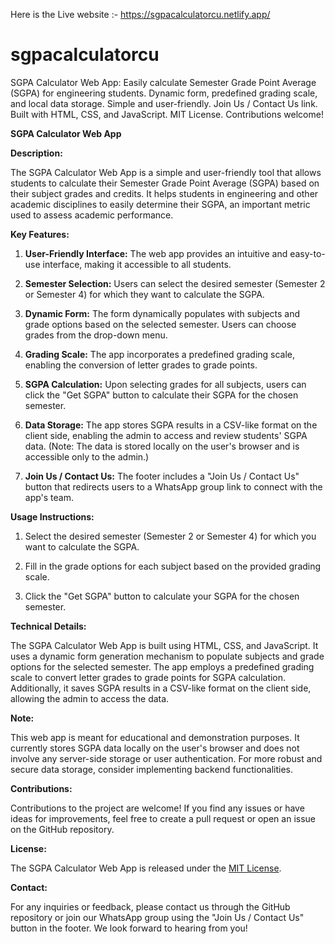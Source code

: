 Here is the Live website :- https://sgpacalculatorcu.netlify.app/

# sgpacalculatorcu
SGPA Calculator Web App: Easily calculate Semester Grade Point Average (SGPA) for engineering students. Dynamic form, predefined grading scale, and local data storage. Simple and user-friendly. Join Us / Contact Us link. Built with HTML, CSS, and JavaScript. MIT License. Contributions welcome!


**SGPA Calculator Web App**

**Description:**

The SGPA Calculator Web App is a simple and user-friendly tool that allows students to calculate their Semester Grade Point Average (SGPA) based on their subject grades and credits. It helps students in engineering and other academic disciplines to easily determine their SGPA, an important metric used to assess academic performance.

**Key Features:**

1. **User-Friendly Interface:** The web app provides an intuitive and easy-to-use interface, making it accessible to all students.

2. **Semester Selection:** Users can select the desired semester (Semester 2 or Semester 4) for which they want to calculate the SGPA.

3. **Dynamic Form:** The form dynamically populates with subjects and grade options based on the selected semester. Users can choose grades from the drop-down menu.

4. **Grading Scale:** The app incorporates a predefined grading scale, enabling the conversion of letter grades to grade points.

5. **SGPA Calculation:** Upon selecting grades for all subjects, users can click the "Get SGPA" button to calculate their SGPA for the chosen semester.

6. **Data Storage:** The app stores SGPA results in a CSV-like format on the client side, enabling the admin to access and review students' SGPA data. (Note: The data is stored locally on the user's browser and is accessible only to the admin.)

7. **Join Us / Contact Us:** The footer includes a "Join Us / Contact Us" button that redirects users to a WhatsApp group link to connect with the app's team.

**Usage Instructions:**

1. Select the desired semester (Semester 2 or Semester 4) for which you want to calculate the SGPA.

2. Fill in the grade options for each subject based on the provided grading scale.

3. Click the "Get SGPA" button to calculate your SGPA for the chosen semester.

**Technical Details:**

The SGPA Calculator Web App is built using HTML, CSS, and JavaScript. It uses a dynamic form generation mechanism to populate subjects and grade options for the selected semester. The app employs a predefined grading scale to convert letter grades to grade points for SGPA calculation. Additionally, it saves SGPA results in a CSV-like format on the client side, allowing the admin to access the data.

**Note:**

This web app is meant for educational and demonstration purposes. It currently stores SGPA data locally on the user's browser and does not involve any server-side storage or user authentication. For more robust and secure data storage, consider implementing backend functionalities.

**Contributions:**

Contributions to the project are welcome! If you find any issues or have ideas for improvements, feel free to create a pull request or open an issue on the GitHub repository.

**License:**

The SGPA Calculator Web App is released under the [MIT License](link-to-license).

**Contact:**

For any inquiries or feedback, please contact us through the GitHub repository or join our WhatsApp group using the "Join Us / Contact Us" button in the footer. We look forward to hearing from you!
